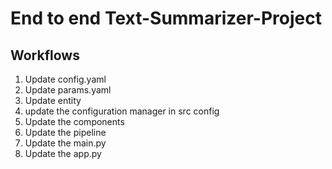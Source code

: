 # End to end Text-Summarizer-Project

## Workflows

1. Update config.yaml
2. Update params.yaml
3. Update entity
4. update the configuration manager in src config
5. Update the components
6. Update the pipeline
7. Update the main.py
8. Update the app.py